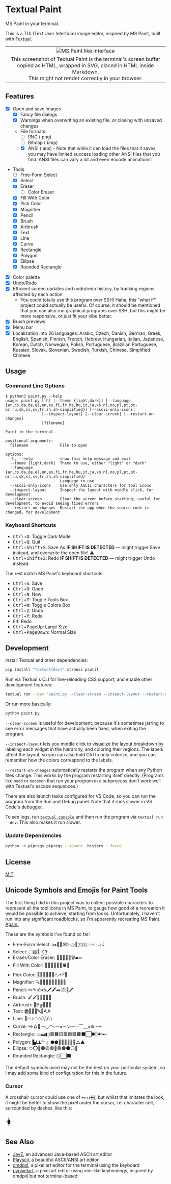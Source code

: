 
Textual Paint
=============

MS Paint in your terminal.

This is a TUI (Text User Interface) image editor, inspired by MS Paint, built with [Textual](https://textual.textualize.io/).

<!-- GitHub doesn't support line-height style in markdown, so I can't use inline HTML for the screenshot without seams between rows of text. But I can include the HTML inside <foreignObject> in an SVG file and include that as an <img> element. -->
<!-- GitHub doesn't support figure/figcaption in markdown, so I have to use a table. -->
<table>
<tr><td align="center">
<img src="screenshot.svg" alt="MS Paint like interface" />
</td></tr>
<tr><td align="center">This screenshot of Textual Paint is the terminal's screen buffer copied as HTML, wrapped in SVG, placed in HTML inside Markdown.<br>This might not render correctly in your browser.</tr></td>
</table>

## Features

- [x] Open and save images
  - [x] Fancy file dialogs
  - [x] Warnings when overwriting an existing file, or closing with unsaved changes
  - File formats:
    - [ ] PNG (.png)
    - [ ] Bitmap (.bmp)
    - [x] ANSI (.ans)
		  - Note that while it can load the files that it saves, you may have limited success loading other ANSI files that you find. ANSI files can vary a lot and even encode animations!
- Tools
    - [ ] Free-Form Select
    - [x] Select
    - [x] Eraser
        - [ ] Color Eraser
    - [x] Fill With Color
    - [x] Pick Color
    - [x] Magnifier
    - [x] Pencil
    - [x] Brush
    - [x] Airbrush
    - [x] Text
    - [x] Line
    - [x] Curve
    - [x] Rectangle
    - [x] Polygon
    - [x] Ellipse
    - [x] Rounded Rectangle
- [x] Color palette
- [x] Undo/Redo
- [x] Efficient screen updates and undo/redo history, by tracking regions affected by each action
	- You could totally use this program over SSH! Haha, this "what if" project could actually be useful. Of course, it should be mentioned that you can also run graphical programs over SSH, but this might be more responsive, or just fit your vibe better.
- [x] Brush previews
- [x] Menu bar
- [x] Localization into 26 languages: Arabic, Czech, Danish, German, Greek, English, Spanish, Finnish, French, Hebrew, Hungarian, Italian, Japanese, Korean, Dutch, Norwegian, Polish, Portuguese, Brazilian Portuguese, Russian, Slovak, Slovenian, Swedish, Turkish, Chinese, Simplified Chinese

## Usage

<!-- ### Installation

```bash
pip install textual-paint
```

### Running

```bash
textual-paint
``` -->

### Command Line Options

```
$ python3 paint.py --help
usage: paint.py [-h] [--theme {light,dark}] [--language {ar,cs,da,de,el,en,es,fi,fr,he,hu,it,ja,ko,nl,no,pl,pt,pt-br,ru,sk,sl,sv,tr,zh,zh-simplified}] [--ascii-only-icons]
                [--inspect-layout] [--clear-screen] [--restart-on-changes]
                [filename]

Paint in the terminal.

positional arguments:
  filename              File to open

options:
  -h, --help            show this help message and exit
  --theme {light,dark}  Theme to use, either "light" or "dark"
  --language {ar,cs,da,de,el,en,es,fi,fr,he,hu,it,ja,ko,nl,no,pl,pt,pt-br,ru,sk,sl,sv,tr,zh,zh-simplified}
                        Language to use
  --ascii-only-icons    Use only ASCII characters for tool icons
  --inspect-layout      Inspect the layout with middle click, for development
  --clear-screen        Clear the screen before starting; useful for development, to avoid seeing fixed errors
  --restart-on-changes  Restart the app when the source code is changed, for development
```

### Keyboard Shortcuts

- <kbd>Ctrl</kbd>+<kbd>D</kbd>: Toggle Dark Mode
- <kbd>Ctrl</kbd>+<kbd>Q</kbd>: Quit
- <kbd>Ctrl</kbd>+<kbd>Shift</kbd>+<kbd>S</kbd>: Save As **IF SHIFT IS DETECTED** — might trigger Save instead, and overwrite the open file! ⚠️
- <kbd>Ctrl</kbd>+<kbd>Shift</kbd>+<kbd>Z</kbd>: Redo **IF SHIFT IS DETECTED** — might trigger Undo instead.

The rest match MS Paint's keyboard shortcuts:

- <kbd>Ctrl</kbd>+<kbd>S</kbd>: Save
- <kbd>Ctrl</kbd>+<kbd>O</kbd>: Open
- <kbd>Ctrl</kbd>+<kbd>N</kbd>: New
- <kbd>Ctrl</kbd>+<kbd>T</kbd>: Toggle Tools Box
- <kbd>Ctrl</kbd>+<kbd>W</kbd>: Toggle Colors Box
- <kbd>Ctrl</kbd>+<kbd>Z</kbd>: Undo
- <kbd>Ctrl</kbd>+<kbd>Y</kbd>: Redo
- <kbd>F4</kbd>: Redo
- <kbd>Ctrl</kbd>+<kbd>PageUp</kbd>: Large Size
- <kbd>Ctrl</kbd>+<kbd>PageDown</kbd>: Normal Size

## Development

Install Textual and other dependencies:
```bash
pip install "textual[dev]" stransi psutil
```

Run via Textual's CLI for live-reloading CSS support, and enable other development features:
```bash
textual run --dev "paint.py --clear-screen --inspect-layout --restart-on-changes"
```

Or run more basically:
```bash
python paint.py
```

`--clear-screen` is useful for development, because it's sometimes jarring to see error messages that have actually been fixed, when exiting the program.

`--inspect-layout` lets you middle click to visualize the layout breakdown by labeling each widget in the hierarchy, and coloring their regions. The labels affect the layout, so you can also hold Ctrl to only colorize, and you can remember how the colors correspond to the labels.

`--restart-on-changes` automatically restarts the program when any Python files change. This works by the program restarting itself directly. (Programs like `modd` or `nodemon` that run your program in a subprocess don't work well with Textual's escape sequences.)

There are also launch tasks configured for VS Code, so you can run the program from the Run and Debug panel.
Note that it runs slower in VS Code's debugger.

To see logs, run [`textual console`](https://textual.textualize.io/guide/devtools/#console) and then run the program via `textual run --dev`.
This also makes it run slower.

### Update Dependencies

```bash
python -m pipreqs.pipreqs --ignore .history --force
```


## License

[MIT](LICENSE.txt)


## Unicode Symbols and Emojis for Paint Tools

The first thing I did in this project was to collect possible characters to represent all the tool icons in MS Paint, to gauge how good of a recreation it would be possible to achieve, starting from looks.
Unfortunately, I haven't run into any significant roadblocks, so I'm apparently recreating MS Paint. [Again.](https://jspaint.app)

These are the symbols I've found so far:

- Free-Form Select:  ✂️📐🆓🕸✨⚝🫥🇫/🇸◌⁛⁘ ⢼⠮
- Select: ⬚▧🔲 ⣏⣹
- Eraser/Color Eraser: 🧼🧽🧹🚫👋🗑️▰▱
- Fill With Color: 🌊💦💧🌈🎉🎊🪣🫗
- Pick Color: 🎨💉💅💧📌📍⤤𝀃🝯🍶
- Magnifier: 🔍🔎👀🔬🔭🧐🕵️‍♂️🕵️‍♀️
- Pencil: ✏️✎✍️🖎🖊️🖋️✒️🖆📝🖍️
- Brush: 🖌️🖌👨‍🎨🧑‍🎨💅
- Airbrush: 💨ᖜ╔🧴🥤🫠
- Text: 🆎📝📄📃🔤📜AＡ
- Line: 📏📉📈⟍𝈏╲⧹\⧵∖
- Curve: ↪️🪝🌙〰️◡◠~∼≈∽∿〜〰﹋﹏≈≋～⁓
- Rectangle: ▭▬▮▯🟥🟧🟨🟩🟦🟪🟫⬛⬜◼️◻️◾◽▪️▫️
- Polygon: ▙𝗟𝙇﹄』⬣⬟🔶🔷🔸🔹🔺🔻△▲
- Ellipse: ⬭⭕🔴🟠🟡🟢🔵🟣🟤⚫⚪🫧
- Rounded Rectangle: ▢⬜⬛

The default symbols used may not be the best on your particular system, so I may add some kind of configuration for this in the future.

### Cursor

A crosshair cursor could use one of `+✜✛✚╋╬`, but whilst that imitates the look, it might be better to show the pixel under the cursor, i.e. character cell, surrounded by dashes, like this:

```
 ╻
╺█╸
 ╹
```

## See Also

- [JavE](http://jave.de/), an advanced Java-based ASCII art editor
- [Playscii](http://vectorpoem.com/playscii/), a beautiful ASCII/ANSI art editor
- [cmdpxl](https://github.com/knosmos/cmdpxl), a pixel art editor for the terminal using the keyboard
- [pypixelart](https://github.com/douglascdev/pypixelart), a pixel art editor using vim-like keybindings, inspired by cmdpxl but not terminal-based
